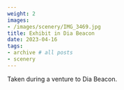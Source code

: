 ```yaml
---
weight: 2
images:
- /images/scenery/IMG_3469.jpg
title: Exhibit in Dia Beacon
date: 2023-04-16
tags:
- archive # all posts
- scenery
---
```


Taken during a venture to Dia Beacon. 
